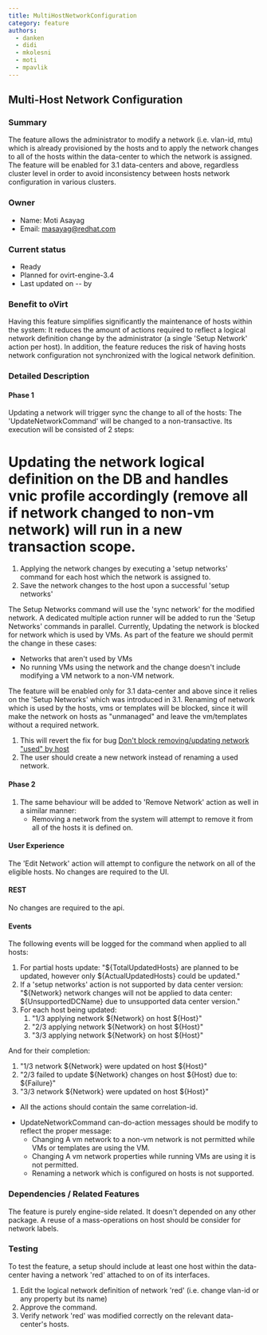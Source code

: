 ```yaml
---
title: MultiHostNetworkConfiguration
category: feature
authors:
  - danken
  - didi
  - mkolesni
  - moti
  - mpavlik
---
```


## Multi-Host Network Configuration

### Summary

The feature allows the administrator to modify a network (i.e. vlan-id, mtu) which is already provisioned by the hosts and to apply the network changes to all of the hosts within the data-center to which the network is assigned.
The feature will be enabled for 3.1 data-centers and above, regardless cluster level in order to avoid inconsistency between hosts network configuration in various clusters.

### Owner

*   Name: Moti Asayag
*   Email: <masayag@redhat.com>

### Current status

*   Ready
*   Planned for ovirt-engine-3.4
*   Last updated on -- by

### Benefit to oVirt

Having this feature simplifies significantly the maintenance of hosts within the system:
It reduces the amount of actions required to reflect a logical network definition change by the administrator (a single 'Setup Network' action per host).
In addition, the feature reduces the risk of having hosts network configuration not synchronized with the logical network definition.

### Detailed Description

#### Phase 1

Updating a network will trigger sync the change to all of the hosts: The 'UpdateNetworkCommand' will be changed to a non-transactive. Its execution will be consisted of 2 steps:
# Updating the network logical definition on the DB and handles vnic profile accordingly (remove all if network changed to non-vm network) will run in a new transaction scope.

1.  Applying the network changes by executing a 'setup networks' command for each host which the network is assigned to.
2.  Save the network changes to the host upon a successful 'setup networks'

The Setup Networks command will use the 'sync network' for the modified network.
A dedicated multiple action runner will be added to run the 'Setup Networks' commands in parallel.
Currently, Updating the network is blocked for network which is used by VMs. As part of the feature we should permit the change in these cases:

*   Networks that aren't used by VMs
*   No running VMs using the network and the change doesn't include modifying a VM network to a non-VM network.

The feature will be enabled only for 3.1 data-center and above since it relies on the 'Setup Networks' which was introduced in 3.1. Renaming of network which is used by the hosts, vms or templates will be blocked, since it will make the network on hosts as "unmanaged" and leave the vm/templates without a required network.

1.  This will revert the fix for bug [Don't block removing/updating network "used" by host](https://bugzilla.redhat.com/show_bug.cgi?id=909820)
2.  The user should create a new network instead of renaming a used network.

#### Phase 2

1.  The same behaviour will be added to 'Remove Network' action as well in a similar manner:
    -   Removing a network from the system will attempt to remove it from all of the hosts it is defined on.

#### User Experience

The 'Edit Network' action will attempt to configure the network on all of the eligible hosts. No changes are required to the UI.

#### REST

No changes are required to the api.

#### Events

The following events will be logged for the command when applied to all hosts:

1.  For partial hosts update: "${TotalUpdatedHosts} are planned to be updated, however only ${ActualUpdatedHosts} could be updated."
2.  If a 'setup networks' action is not supported by data center version: "${Network} network changes will not be applied to data center: ${UnsupportedDCName} due to unsupported data center version."
3.  For each host being updated:
    1.  "1/3 applying network ${Network} on host ${Host}"
    2.  "2/3 applying network ${Network} on host ${Host}"
    3.  "3/3 applying network ${Network} on host ${Host}"

And for their completion:

1.  "1/3 network ${Network} were updated on host ${Host}"
2.  "2/3 failed to update ${Network} changes on host ${Host} due to: ${Failure}"
3.  "3/3 network ${Network} were updated on host ${Host}"

*   All the actions should contain the same correlation-id.

<!-- -->

*   UpdateNetworkCommand can-do-action messages should be modify to reflect the proper message:
    -   Changing A vm network to a non-vm network is not permitted while VMs or templates are using the VM.
    -   Changing A vm network properties while running VMs are using it is not permitted.
    -   Renaming a network which is configured on hosts is not supported.

### Dependencies / Related Features

The feature is purely engine-side related. It doesn't depended on any other package.
A reuse of a mass-operations on host should be consider for network labels.

### Testing

To test the feature, a setup should include at least one host within the data-center having a network 'red' attached to on of its interfaces.

1.  Edit the logical network definition of network 'red' (i.e. change vlan-id or any property but its name)
2.  Approve the command.
3.  Verify network 'red' was modified correctly on the relevant data-center's hosts.

